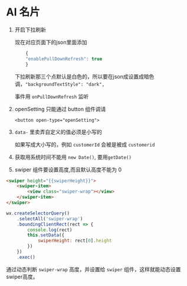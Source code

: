 # AI 名片

1. 开启下拉刷新

    现在对应页面下的json里面添加

    ```js
        {
        "enablePullDownRefresh": true
        }
    ```

    下拉刷新那三个点默认是白色的，所以要在json成设置成暗色调，`"backgroundTextStyle": "dark",`

    事件用 `onPullDownRefresh` 监听


    
1. openSetting 只能通过 button 组件调请

    `<button open-type="openSetting">`

1. `data-` 里卖弄自定义的值必须是小写的
    
    如果写成大小写的，例如 `customerId` 会被是被成 `customerid`

1. 获取用系统时间不能用 `new Date()`, 要用`getDate()`

1. swiper 组件要设置高度,而且默认高度不能为 0

```html
<swiper height="{{swiperHeight}}">
    <swiper-item>
        <view class="swiper-wrap"></view>
    </swiper-item>
</swiper>
```

```js
wx.createSelectorQuery()
    .selectAll('swiper-wrap')
    .boundingClientRect(rect => {
        console.log(rect)
        this.setData({
            swiperHeight: rect[0].height
        })
    })
    .exec()
```

通过动态判断 `swiper-wrap` 高度，并设置给 `swiper` 组件，这样就能动态设置swiper高度。



